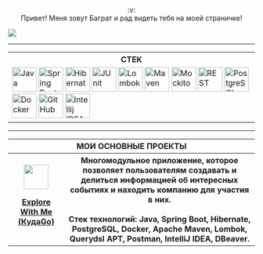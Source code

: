 <p align="center">
:v:<br>Привет! Меня зовут Баграт и рад видеть тебя на моей страничке!
</p>

![](https://komarev.com/ghpvc/?username=avan-es)

---
<p align="center">
  <table align="center">
    <tr>
        <th>СТЕК</th>
    </tr>
    <tr>
        <td><img width="50" src="https://user-images.githubusercontent.com/25181517/117201156-9a724800-adec-11eb-9a9d-3cd0f67da4bc.png" alt="Java" title="Java"/> <img width="50" src="https://user-images.githubusercontent.com/25181517/117201470-f6d56780-adec-11eb-8f7c-e70e376cfd07.png" alt="Spring Boot, JPA, MVC" title="Spring Boot, JPA, MVC"/> <img width="50" src="https://user-images.githubusercontent.com/25181517/117207493-49665200-adf4-11eb-808e-a9c0fcc2a0a0.png" alt="Hibernate" title="Hibernate"/> <img width="50" src="https://user-images.githubusercontent.com/25181517/117533873-484d4480-afef-11eb-9fad-67c8605e3592.png" alt="JUnit" title="JUnit"/> <img width="50" src="https://user-images.githubusercontent.com/25181517/190229463-87fa862f-ccf0-48da-8023-940d287df610.png" alt="Lombok" title="Lombok"/> <img width="50" src="https://user-images.githubusercontent.com/25181517/117207242-07d5a700-adf4-11eb-975e-be04e62b984b.png" alt="Maven" title="Maven"/> <img width="50" src="https://user-images.githubusercontent.com/25181517/183892181-ad32b69e-3603-418c-b8e7-99e976c2a784.png" alt="Mockito" title="Mockito"/> <img width="50" src="https://user-images.githubusercontent.com/25181517/192107858-fe19f043-c502-4009-8c47-476fc89718ad.png" alt="REST" title="REST"/> <img width="50" src="https://user-images.githubusercontent.com/25181517/117208740-bfb78400-adf5-11eb-97bb-09072b6bedfc.png" alt="PostgreSQL" title="PostgreSQL"/> <img width="50" src="https://user-images.githubusercontent.com/25181517/117207330-263ba280-adf4-11eb-9b97-0ac5b40bc3be.png" alt="Docker" title="Docker"/> <img width="50" src="https://user-images.githubusercontent.com/25181517/192108374-8da61ba1-99ec-41d7-80b8-fb2f7c0a4948.png" alt="GitHub" title="GitHub"/> <img width="50" src="https://user-images.githubusercontent.com/25181517/192108890-200809d1-439c-4e23-90d3-b090cf9a4eea.png" alt="Intellij IDEA" title="Intellij IDEA"/></td>
    </tr>
</table>
</p>

---

<p align="center">
  <table align="center" width="100%">
    <tr>
        <th colspan="2">МОИ ОСНОВНЫЕ ПРОЕКТЫ</th>
    </tr>
    <tr>
        <th> <img width="50" src="https://github.com/avan-es/avan-es/assets/83888190/701f9943-9789-4695-ad90-a09fa4df735c"/>
<p><a href="https://github.com/avan-es/java-explore-with-me">Explore With Me (КудаGo)</a></p></td>
    </th>
    <th>Многомодульное приложение, которое позволяет пользователям создавать и делиться информацией об интересных событиях и находить компанию для участия в них. <br><br>Стек технологий: Java, Spring Boot, Hibernate, PostgreSQL, Docker, Apache Maven, Lombok, Querydsl APT, Postman, IntelliJ IDEA, DBeaver.</th>
    
</table>
</p>






<!-- [![Top Langs](https://github-readme-stats.vercel.app/api/top-langs/?username=avan-es&layout=compact)](https://github.com/anuraghazra/github-readme-stats)

[![Anurag's GitHub stats](https://github-readme-stats.vercel.app/api?username=avan-es)](https://github.com/anuraghazra/github-readme-stats)


[![trophy](https://github-profile-trophy.vercel.app/?username=avan-es)](https://github.com/avan-es/github-profile-trophy)
--!>

<!--
**avan-es/avan-es** is a ✨ _special_ ✨ repository because its `README.md` (this file) appears on your GitHub profile.

Here are some ideas to get you started:

- 🔭 I’m currently working on ...
- 🌱 I’m currently learning ...
- 👯 I’m looking to collaborate on ...
- 🤔 I’m looking for help with ...
- 💬 Ask me about ...
- 📫 How to reach me: ...
- 😄 Pronouns: ...
- ⚡ Fun fact: ...
-->
